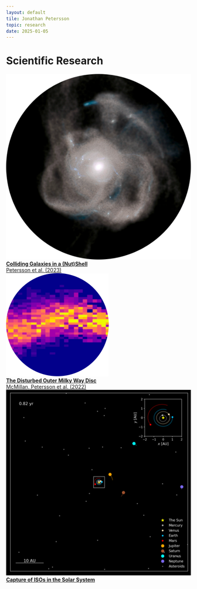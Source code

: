 ```yaml
---
layout: default
tile: Jonathan Petersson
topic: research
date: 2025-01-05
---
```


# Scientific Research
<div class="scimenu">
    <div class="scitopic">
        <a class="inactivebutton" href="shell_galaxies.html">
        <img src="assets/images/shell.png" alt="shell_galaxies" class="sciicon"><br>
        <b>Colliding Galaxies in a (Nut)Shell</b><br>Petersson et al. (2023)
        </a>
    </div>
    <div class="scitopic">
        <a class="inactivebutton" href="milky_way.html">
        <img src="assets/images/mw.png" alt="milky_way" class="sciicon"><br>
        <b>The Disturbed Outer Milky Way Disc</b><br>McMillan, Petersson et al. (2022)
        </a>
    </div>
    <div class="scitopic">
        <a class="inactivebutton" href="capture_iso.html">
        <img src="assets/images/solarsystem.png" alt="capture_iso" class="sciicon"><br>
        <b>Capture of ISOs in the Solar System</b>
        </a>
    </div>
</div>

